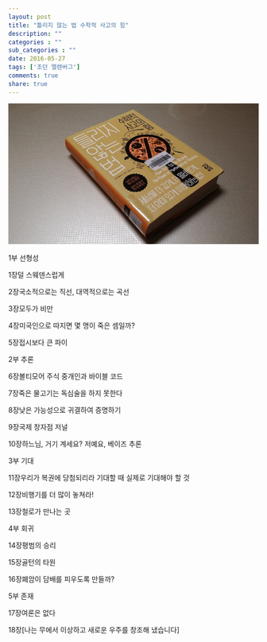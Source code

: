 ```yaml
---
layout: post
title: "틀리지 않는 법 수학적 사고의 힘"
description: ""
categories : ""
sub_categories : ""
date: 2016-05-27
tags: ['조던 엘렌버그']
comments: true
share: true
---
```


  

![](/assets/images/posts/632/2557D5465959B22F1CC935.JPEG)

  

  

1부 선형성

1장덜 스웨덴스럽게

2장국소적으로는 직선, 대역적으로는 곡선

3장모두가 비만

4장미국인으로 따지면 몇 명이 죽은 셈일까?

5장접시보다 큰 파이

  

2부 추론

6장볼티모어 주식 중개인과 바이블 코드

7장죽은 물고기는 독심술을 하지 못한다

8장낮은 가능성으로 귀결하여 증명하기

9장국제 창자점 저널

10장하느님, 거기 계세요? 저예요, 베이즈 추론

  

3부 기대

11장우리가 복권에 당첨되리라 기대할 때 실제로 기대해야 할 것

12장비행기를 더 많이 놓쳐라!

13장철로가 만나는 곳

  

4부 회귀

14장평범의 승리

15장골턴의 타원

16장폐암이 담배를 피우도록 만들까?

  

5부 존재

17장여론은 없다

18장[나는 무에서 이상하고 새로운 우주를 창조해 냈습니다]

